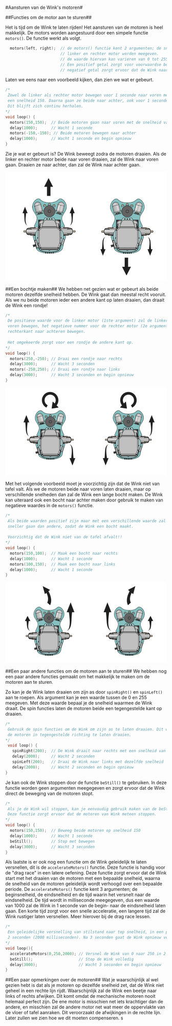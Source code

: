 #Aansturen van de Wink's motoren#

##Functies om de motor aan te sturen##

Het is tijd om de Wink te laten rijden! Het aansturen van de motoren is heel makkelijk. De motors worden aangestuurd door een simpele functie `motors()`. De functie werkt als volgt.

``` c
  motors(left, right); 	// de motors() functie kent 2 argumenten; de snelheid van de 
						// linker en rechter motor worden meegeven.
						// de waarde hiervan kan varieren van 0 tot 255.
						// Een positief getal zorgt voor voorwaardse beweging, een
						// negatief getal zorgt ervoor dat de Wink naar achter beweegt.

```

Laten we eens naar een voorbeeld kijken, dan zien we wat er gebeurt.

``` c
/*
 Zowel de linker als rechter motor bewegen voor 1 seconde naar voren met 
 een snelheid 150. Daarna gaan ze beide naar achter, ook voor 1 seconde. 
 Dit blijft zich continu herhalen.
*/
void loop() {
  motors(150,150); 	// Beide motoren gaan naar voren met de snelheid van 150
  delay(1000); 		// Wacht 1 seconde
  motors(-150,-150); // Beide motoren bewegen naar achter
  delay(1000);		// Wacht 1 seconde en begin opnieuw
}
```

Zie je wat er gebeurt is? De Wink beweegt zodra de motoren draaien. Als de linker en rechter motor beide naar voren draaien, zal de Wink naar voren gaan. Draaien ze naar achter, dan zal de Wink naar achter gaan.

![Wink motoren](https://github.com/meijerpeter/winktutorial-nl/blob/master/img/wink-motor-directions.png)

##Een bochtje maken##
We hebben net gezien wat er gebeurt als beide motoren dezelfde snelheid hebben. De Wink gaat dan meestal recht vooruit. Als we nu beide motoren ieder een andere kant op laten draaien, dan draait de Wink een rondje!

``` c
/*
 De positieve waarde voor de linker motor (1ste argument) zal de linker kant naar 
 voren bewegen, het negatieve nummer voor de rechter motor (2e argument) zal de 
 rechterkant naar achteren bewegen.
 
 Het omgekeerde zorgt voor een rondje de andere kant op.
*/
void loop() {
  motors(250,-250);	// Draai een rondje naar rechts
  delay(3000); 		// Wacht 3 seconden
  motors(-250,250); // Draai een rondje naar links
  delay(3000);		// Wacht 3 seconden en begin opnieuw 
}
```

![Wink rondje](https://github.com/meijerpeter/winktutorial-nl/blob/master/img/wink-motor-directions-2.png)

Met het volgende voorbeeld moet je voorzichtig zijn dat de Wink niet van tafel valt. Als we de motoren beide naar voren laten draaien, maar op verschillende snelheden dan zal de Wink een lange bocht maken. De Wink kan uiteraard ook een bocht naar achter maken door gebruik te maken van negatieve waardes in de `motors()` functie.

``` c
/*
 Als beide waarden positief zijn maar met een verschillende waarde zal de ene motor 
 sneller gaan dan andere, zodat de Wink een bocht maakt.
 
 Voorzichtig dat de Wink niet van de tafel afvalt!!
*/
void loop() {
  motors(150,100);	// Maak een bocht naar rechts
  delay(1000); 		// Wacht 1 seconde
  motors(100,150); 	// Maak een bocht naar links
  delay(1000);		// Wacht 1 seconde
}
```

![Wink bocht](https://github.com/meijerpeter/winktutorial-nl/blob/master/img/wink-motor-directions-3.png)

##Een paar andere functies om de motoren aan te sturen##
We hebben nog een paar andere functies gemaakt om het makkelijk te maken om de motoren aan te sturen.

Zo kan je de Wink laten draaien om zijn as door `spinRight()` en `spinLeft()` aan te roepen. Als argument kan je een waarde tussen de 0 en 255 meegeven. Met deze waarde bepaal je de snelheid waarmee de Wink draait. De spin functies laten de motoren beide een tegengestelde kant op draaien.

``` c
/*
 Gebruik de spin functies om de Wink om zijn as te laten draaien. Dit wordt gedaan door
 de motoren in tegengestelde richting te laten draaien.
*/
 void loop() {
   spinRight(200);	// De Wink draait naar rechts met een snelheid van 200
   delay(2000); 	// Wacht 2 seconden
   spinLeft(200); 	// Draai de Wink naar links met dezelfde snelheid
   delay(2000);		// Wacht 2 seconden en begin opnieuw
}
```

Je kan ook de Wink stoppen door de functie `beStill()` te gebruiken. In deze functie worden geen argumenten meegegeven en zorgt ervoor dat de Wink direct de beweging van de motoren stopt.

``` c
/*
 Als je de Wink wil stoppen, kan je eenvoudig gebruik maken van de beStill(); functie.
 Deze functie zorgt ervoor dat de motoren van Wink meteen stoppen.
*/
void loop() {
  motors(150,150);	// Beweeg beide motoren op snelheid 150
  delay(1000); 		// Wacht 1 seconde
  beStill(); 		// Stop met bewegen
  delay(3000);		// Wacht 3 seconden
}
```

Als laatste is er ook nog een functie om de Wink geleidelijk te laten versnellen, dit is de `accelerateMotors()` functie. Deze functie is handig voor de "drag race" in een latere oefening. Deze functie zorgt ervoor dat de Wink start met het draaien van de motoren met een bepaalde snelheid, waarna de snelheid van de motoren geleidelijk wordt verhoogd over een bepaalde periode. De `accelerateMotors()` functie kent 3 argumenten; de beginsnelheid, de eindsnelheid en de tijd waarin het versnelt naar de eindsnelheid. De tijd wordt in milliseconde meegegeven, dus een waarde van 1000 zal de Wink in 1 seconde van de begin- naar de eindsnelheid laten gaan. Een korte tijd zorgt voor een snelle acceleratie, een langere tijd zal de Wink rustiger laten versnellen. Meer hierover bij de drag race lessen.

``` c
/*
 Een geleidelijke versnelling van stilstand naar top snelheid, in een periode van 
 2 seconden (2000 milliseconden). Na 3 seconden gaat de Wink opnieuw versnellen.
*/
void loop(){
  accelerateMotors(0,250,2000); // Versnel de Wink van 0 naar 250 in 2 seconden
  beStill(); 					// Stop de Wink volledig
  delay(3000); 					// Wacht 3 seconden en begin opnieuw 
}
```

##Een paar opmerkingen over de motoren##
Wat je waarschijnlijk al wel gezien hebt is dat als je motoren op dezelfde snelheid zet, dat de Wink niet geheel in een rechte lijn rijdt. Waarschijnlijk zal de Wink een beetje naar links of rechts afwijken. Dit komt omdat de mechanische motoren nooit helemaal perfect zijn. De ene motor is misschien net iets krachtiger dan de andere, en misschien zal de andere motor net wat meer de oppervlakte van de vloer of tafel aanraken. Dit veroorzaakt de afwijkingen in de rechte lijn. Later zullen we zien hoe we dit moeten compenseren. s